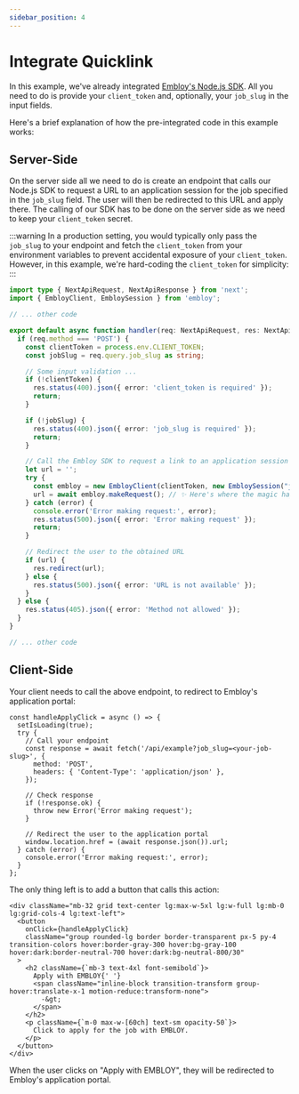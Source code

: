 ```yaml
---
sidebar_position: 4
---
```


# Integrate Quicklink

In this example, we've already integrated [Embloy's Node.js SDK](https://www.npmjs.com/package/embloy). All you need to do is provide your `client_token` and, optionally, your `job_slug` in the input fields.

Here's a brief explanation of how the pre-integrated code in this example works:

## Server-Side

On the server side all we need to do is create an endpoint that calls our Node.js SDK to request a URL to an application session for the job specified in the `job_slug` field. The user will then be redirected to this URL and apply there. The calling of our SDK has to be done on the server side as we need to keep your `client_token` secret.  

:::warning
In a production setting, you would typically only pass the `job_slug` to your endpoint and fetch the `client_token` from your environment variables to prevent accidental exposure of your `client_token`. However, in this example, we're hard-coding the `client_token` for simplicity:
:::

```TypeScript title="pages/api/example.ts"
import type { NextApiRequest, NextApiResponse } from 'next';
import { EmbloyClient, EmbloySession } from 'embloy';

// ... other code

export default async function handler(req: NextApiRequest, res: NextApiResponse) {
  if (req.method === 'POST') {
    const clientToken = process.env.CLIENT_TOKEN;
    const jobSlug = req.query.job_slug as string;

    // Some input validation ...
    if (!clientToken) {
      res.status(400).json({ error: 'client_token is required' });
      return;
    }

    if (!jobSlug) {
      res.status(400).json({ error: 'job_slug is required' });
      return;
    }

    // Call the Embloy SDK to request a link to an application session which we then want to redirect the user to
    let url = '';
    try {
      const embloy = new EmbloyClient(clientToken, new EmbloySession("job", jobSlug));
      url = await embloy.makeRequest(); // ✨ Here's where the magic happens ✨
    } catch (error) {
      console.error('Error making request:', error);
      res.status(500).json({ error: 'Error making request' });
      return;
    }

    // Redirect the user to the obtained URL
    if (url) {
      res.redirect(url);
    } else {
      res.status(500).json({ error: 'URL is not available' });
    }
  } else {
    res.status(405).json({ error: 'Method not allowed' });
  }
}

// ... other code

```

## Client-Side

Your client needs to call the above endpoint, to redirect to Embloy's application portal:

```TSX title="app/page.tsx"
const handleApplyClick = async () => {
  setIsLoading(true);
  try {
    // Call your endpoint
    const response = await fetch('/api/example?job_slug=<your-job-slug>', {
      method: 'POST',
      headers: { 'Content-Type': 'application/json' },
    });

    // Check response
    if (!response.ok) {
      throw new Error('Error making request');
    }

    // Redirect the user to the application portal
    window.location.href = (await response.json()).url;
  } catch (error) {
    console.error('Error making request:', error);
  }
};
```

The only thing left is to add a button that calls this action:

```TSX title="app/page.tsx"
<div className="mb-32 grid text-center lg:max-w-5xl lg:w-full lg:mb-0 lg:grid-cols-4 lg:text-left">
  <button
    onClick={handleApplyClick}
    className="group rounded-lg border border-transparent px-5 py-4 transition-colors hover:border-gray-300 hover:bg-gray-100 hover:dark:border-neutral-700 hover:dark:bg-neutral-800/30"
  >
    <h2 className={`mb-3 text-4xl font-semibold`}>
      Apply with EMBLOY{' '}
      <span className="inline-block transition-transform group-hover:translate-x-1 motion-reduce:transform-none">
        -&gt;
      </span>
    </h2>
    <p className={`m-0 max-w-[60ch] text-sm opacity-50`}>
      Click to apply for the job with EMBLOY.
    </p>
  </button>
</div>
```

When the user clicks on "Apply with EMBLOY", they will be redirected to Embloy's application portal.

